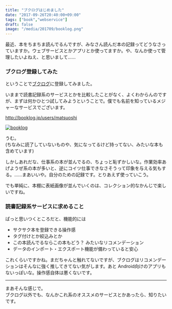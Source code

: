 ```yaml
---
title: "ブクログはじめました"
date: "2017-09-26T20:40:00+09:00"
tags: ["book","webservice"]
draft: false
image: "/media/201709/booklog.png"
---
```


最近、本をちまちま読んでるんですが、みなさん読んだ本の記録ってどうなさっていますか。ウェブサービスとかアプリとか使ってますか。や、なんか使って管理したいよねえ、と思いまして……

### ブクログ登録してみた

ということで[ブクログ](http://booklog.jp/)に登録してみました。

いままで読書記録系のサービスとかを比較したことがなく、よくわからんのですが、まずは何かひとつ試してみようということで。僕でも名前を知っているメジャーなサービスでございます。

<http://booklog.jp/users/matsuoshi>

[![booklog](/media/201709/booklog.png)](http://booklog.jp/users/matsuoshi)

うむ。  
(ちなみに読了していないものや、気になってるけど持ってない、みたいな本も含めています)

しかしあれだな、仕事系の本が並んでるの、ちょっと恥ずかしいな。作業効率あげようぜ系の本が多いと、逆にコイツ仕事できなさそうって印象を与える気もする。……まあいいや。自分のための記録です。とりあえず使っていこう。

でも単純に、本棚に表紙画像が並んでいくのは、コレクション的なかんじで楽しいですね。

### 読書記録系サービスに求めること

ぱっと思いつくところだと、機能的には

- サクサク本を登録できる操作感
- タグ付けとか絞込みとか
- この本読んでるならこの本もどう？ みたいなリコメンデーション
- データのインポート・エクスポート機能が備わっていると安心

これくらいですかね。まだちゃんと触れてないですが、ブクログはリコメンデーションはそんなに強く推してきてない気がします。あと Android向けのアプリもないっぽいな。操作感自体は悪くないです。

---

まあそんな感じで。  
ブクログ以外でも、なんかこれ系のオススメのサービスとかあったら、知りたいです。
